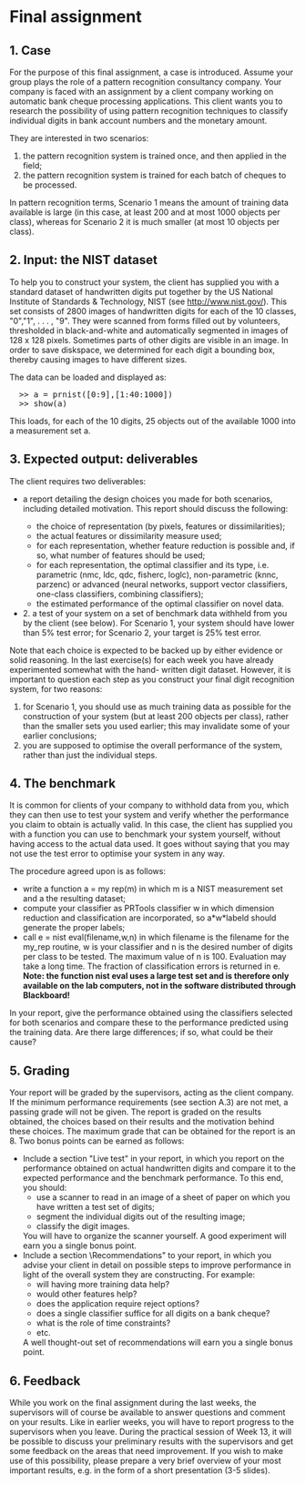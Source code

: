 Final assignment
==================

<h2>1. Case</h2>

For the purpose of this final assignment, a case is introduced. Assume your group plays
the role of a pattern recognition consultancy company. Your company is faced with an
assignment by a client company working on automatic bank cheque processing applications.
This client wants you to research the possibility of using pattern recognition techniques to
classify individual digits in bank account numbers and the monetary amount.

They are interested in two scenarios:
  1. the pattern recognition system is trained once, and then applied in the field;
  2. the pattern recognition system is trained for each batch of cheques to be processed.
  
In pattern recognition terms, Scenario 1 means the amount of training data available is large
(in this case, at least 200 and at most 1000 objects per class), whereas for Scenario 2 it is
much smaller (at most 10 objects per class).

<h2>2.  Input: the NIST dataset </h2>

To help you to construct your system, the client has supplied you with a standard dataset
of handwritten digits put together by the US National Institute of Standards & Technology,
NIST (see http://www.nist.gov/). This set consists of 2800 images of handwritten digits
for each of the 10 classes, "0","1", . . . , "9". They were scanned from forms filled out by
volunteers, thresholded in black-and-white and automatically segmented in images of 128 x
128 pixels. Sometimes parts of other digits are visible in an image. In order to save diskspace,
we determined for each digit a bounding box, thereby causing images to have different sizes.

The data can be loaded and displayed as:
<pre>
  >> a = prnist([0:9],[1:40:1000])
  >> show(a)
</pre>
  
This loads, for each of the 10 digits, 25 objects out of the available 1000 into a measurement
set a. 

<h2>3. Expected output: deliverables</h2>
The client requires two deliverables:

<ul>
<li>a report detailing the design choices you made for both scenarios, including detailed motivation. This report should discuss the following:</li>
    <ul>
      <li>the choice of representation (by pixels, features or dissimilarities); </li>
      <li>the actual features or dissimilarity measure used;</li>
      <li>for each representation, whether feature reduction is possible and, if so, what number of features should be used;</li>
      <li>for each representation, the optimal classifier and its type, i.e. parametric (nmc, ldc, qdc, fisherc, loglc), non-parametric (knnc, parzenc) or advanced (neural networks, support vector classifiers, one-class classifiers, combining classifiers);</li>
      <li>the estimated performance of the optimal classifier on novel data.</li>
    </ul>
<li>2. a test of your system on a set of benchmark data withheld from you by the client (see below). For Scenario 1, your system should have lower than 5% test error; for Scenario 2, your target is 25% test error.</li>
</ul>

Note that each choice is expected to be backed up by either evidence or solid reasoning.
In the last exercise(s) for each week you have already experimented somewhat with the hand-
written digit dataset. However, it is important to question each step as you construct your
final digit recognition system, for two reasons:

  1. for Scenario 1, you should use as much training data as possible for the construction of your system (but at least 200 objects per class), rather than the smaller sets you used earlier; this may invalidate some of your earlier conclusions;
  2. you are supposed to optimise the overall performance of the system, rather than just the individual steps.

<h2>4. The benchmark</h2>

It is common for clients of your company to withhold data from you, which they can then
use to test your system and verify whether the performance you claim to obtain is actually
valid. In this case, the client has supplied you with a function you can use to benchmark your
system yourself, without having access to the actual data used. It goes without saying that
you may not use the test error to optimise your system in any way.

The procedure agreed upon is as follows:

<ul>
  <li>write a function a = my rep(m) in which m is a NIST measurement set and a the resulting dataset;</li>
  <li>compute your classifier as PRTools classifier w in which dimension reduction and classification are incorporated, so a*w*labeld should generate the proper labels;</li>
  <li>call e = nist eval(filename,w,n) in which filename is the filename for the my_rep routine, w is your classifier and n is the desired number of digits per class to be tested. The maximum value of n is 100. Evaluation may take a long time. The fraction of classification errors is returned in e. <b>Note: the function nist eval uses a large test set and is therefore only available on the lab computers, not in the software distributed through Blackboard!</b> </li>
</ul>

In your report, give the performance obtained using the classifiers selected for both scenarios
and compare these to the performance predicted using the training data. Are there large
differences; if so, what could be their cause?

<h2>5. Grading</h2>

Your report will be graded by the supervisors, acting as the client company. If the minimum
performance requirements (see section A.3) are not met, a passing grade will not be given. The
report is graded on the results obtained, the choices based on their results and the motivation
behind these choices. The maximum grade that can be obtained for the report is an 8.
Two bonus points can be earned as follows:

<ul>
  <li>Include a section "Live test" in your report, in which you report on the performance obtained on actual handwritten digits and compare it to the expected performance and the benchmark performance. To this end, you should:
    <ul>
      <li>use a scanner to read in an image of a sheet of paper on which you have written a test set of digits;</li>
      <li>segment the individual digits out of the resulting image;</li>
      <li>classify the digit images.</li>
    </ul>
  You will have to organize the scanner yourself. A good experiment will earn you a single
  bonus point.
  </li>
  <li>Include a section \Recommendations" to your report, in which you advise your client in detail on possible steps to improve performance in light of the overall system they are constructing. For example:
  <ul>
    <li>will having more training data help?</li>
    <li>would other features help?</li>
    <li>does the application require reject options?</li>
    <li>does a single classifier suffice for all digits on a bank cheque?</li>
    <li>what is the role of time constraints?</li>
    <li>etc.</li>
  </ul>
  A well thought-out set of recommendations will earn you a single bonus point.
  </li>
</ul>
  
<h2>6. Feedback </h2>
While you work on the final assignment during the last weeks, the supervisors will of course
be available to answer questions and comment on your results. Like in earlier weeks, you will
have to report progress to the supervisors when you leave.
During the practical session of Week 13, it will be possible to discuss your preliminary results
with the supervisors and get some feedback on the areas that need improvement. If you wish
to make use of this possibility, please prepare a very brief overview of your most important
results, e.g. in the form of a short presentation (3-5 slides).
